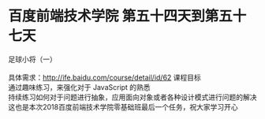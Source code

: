 # 百度前端技术学院 第五十四天到第五十七天
足球小将（一）<br /><br />
具体需求：<a href="http://ife.baidu.com/course/detail/id/62">http://ife.baidu.com/course/detail/id/62</a>
课程目标<br />
通过趣味练习，来强化对于 JavaScript 的熟悉<br />
持续练习如何对于问题进行抽象，应用面向对象或者各种设计模式进行问题的解决<br />
这也是本次2018百度前端技术学院零基础班最后一个任务，祝大家学习开心<br />
